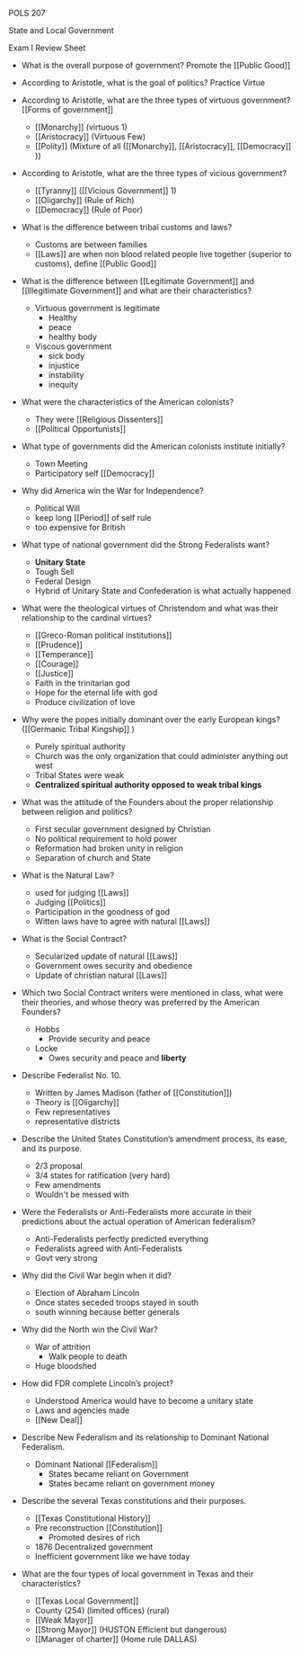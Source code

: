 POLS 207

State and Local Government

Exam I Review Sheet

- What is the overall purpose of government?
Promote the [[Public Good]] 
- According to Aristotle, what is the goal of politics?
Practice Virtue
- According to Aristotle, what are the three types of virtuous government? [[Forms of government]] 
	- [[Monarchy]] (virtuous 1)
	- [[Aristocracy]] (Virtuous Few)
	- [[Polity]] (Mixture of all ([[Monarchy]], [[Aristocracy]], [[Democracy]] ))

 - According to Aristotle, what are the three types of vicious government?
	 - [[Tyranny]] ([[Vicious Government]] 1)
	 - [[Oligarchy]] (Rule of Rich)
	 - [[Democracy]] (Rule of Poor)

- What is the difference between tribal customs and laws?
	- Customs are between families
	- [[Laws]]  are when non blood related people live together (superior to customs), define [[Public Good]] 
	
- What is the difference between [[Legitimate Government]]  and [[Illegitimate Government]]  and what are their characteristics?
	- Virtuous government is legitimate 
		- Healthy 
		- peace
		- healthy body
	- Viscous government 
		- sick body
		- injustice
		- instability
		- inequity 

- What were the characteristics of the American colonists?
	- They were [[Religious Dissenters]] 
	- [[Political Opportunists]] 

- What type of governments did the American colonists institute initially?
	- Town Meeting
	- Participatory self [[Democracy]] 

- Why did America win the War for Independence?
	- Political Will
	- keep long [[Period]] of self rule
	- too expensive for British

- What type of national government did the Strong Federalists want?
	- **Unitary State**
	- Tough Sell
	- Federal Design
	- Hybrid of Unitary State and Confederation is what actually happened

- What were the theological virtues of Christendom and what was their relationship to the cardinal virtues?
	- [[Greco-Roman political institutions]] 
	- [[Prudence]]  
	- [[Temperance]] 
	- [[Courage]] 
	- [[Justice]] 
	- Faith in the trinitarian god
	- Hope for the eternal life with god
	- Produce civilization of love

- Why were the popes initially dominant over the early European kings? ([[Germanic Tribal Kingship]] )
	- Purely spiritual authority
	- Church was the only organization that could administer anything out west
	- Tribal States were weak
	- **Centralized spiritual authority opposed to weak tribal kings**

- What was the attitude of the Founders about the proper relationship between religion and politics?
	- First secular government designed by Christian
	- No political requirement to hold power
	- Reformation had broken unity in religion 
	- Separation of church and State

- What is the Natural Law?
	- used for judging [[Laws]] 
	- Judging [[Politics]] 
	- Participation in the goodness of god
	- Witten laws have to agree with natural [[Laws]] 

- What is the Social Contract?
	- Secularized update of natural [[Laws]] 
	- Government owes security and obedience
	- Update of christian natural [[Laws]] 

- Which two Social Contract writers were mentioned in class, what were their theories, and whose theory was preferred by the American Founders?
	- Hobbs
		- Provide security and peace
	- Locke 
		- Owes security and peace and **liberty**

- Describe Federalist No. 10.
	- Written by James Madison (father of [[Constitution]])
	- Theory is [[Oligarchy]] 
	- Few representatives
	- representative districts

- Describe the United States Constitution’s amendment process, its ease, and its purpose.
	- 2/3 proposal
	- 3/4 states for ratification (very hard)
	- Few amendments
	- Wouldn't be messed with

- Were the Federalists or Anti-Federalists more accurate in their predictions about the actual operation of American federalism?
	- Anti-Federalists perfectly predicted everything
	- Federalists agreed with Anti-Federalists 
	- Govt very strong

- Why did the Civil War begin when it did?
	- Election of Abraham Lincoln
	- Once states seceded troops stayed in south
	- south winning because better generals


- Why did the North win the Civil War?
	- War of attrition
		- Walk people to death
	- Huge bloodshed

- How did FDR complete Lincoln’s project?
	- Understood America would have to become a unitary state
	- Laws and agencies made
	- [[New Deal]] 

- Describe New Federalism and its relationship to Dominant National Federalism.
	- Dominant National [[Federalism]] 
		- States became reliant on Government 
		- States became reliant on government money

- Describe the several Texas constitutions and their purposes.
	- [[Texas Constitutional History]] 
	- Pre reconstruction [[Constitution]] 
		- Promoted desires of rich
	- 1876 Decentralized government 
	- Inefficient government like we have today

- What are the four types of local government in Texas and their characteristics?
	- [[Texas Local Government]] 
	- County (254) (limited offices) (rural)
	- [[Weak Mayor]] 
	- [[Strong Mayor]] (HUSTON Efficient but dangerous)
	- [[Manager of charter]]  (Home rule DALLAS)